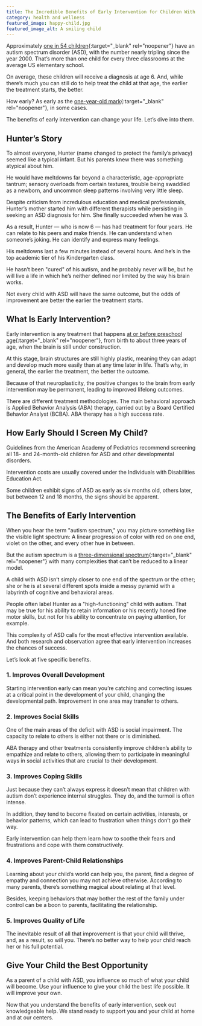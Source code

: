 ```yaml
---
title: The Incredible Benefits of Early Intervention for Children With Autism
category: health and wellness
featured_image: happy-child.jpg
featured_image_alt: A smiling child
---
```


Approximately [one in 54 children](https://www.cdc.gov/ncbddd/autism/data.html){:target="_blank" rel="noopener"} have an autism spectrum disorder (ASD), with the number nearly tripling since the year 2000. That’s more than one child for every three classrooms at the average US elementary school.

On average, these children will receive a diagnosis at age 6\. And, while there’s much you can still do to help treat the child at that age, the earlier the treatment starts, the better.

How early? As early as the [one-year-old mark](https://www.brainandlife.org/articles/early-intervention-in-autism/){:target="_blank" rel="noopener"}, in some cases.

The benefits of early intervention can change your life. Let’s dive into them.

## Hunter’s Story

To almost everyone, Hunter (name changed to protect the family’s privacy) seemed like a typical infant. But his parents knew there was something atypical about him.

He would have meltdowns far beyond a characteristic, age-appropriate tantrum; sensory overloads from certain textures, trouble being swaddled as a newborn, and uncommon sleep patterns involving very little sleep.

Despite criticism from incredulous education and medical professionals, Hunter’s mother started him with different therapists while persisting in seeking an ASD diagnosis for him. She finally succeeded when he was 3.

As a result, Hunter — who is now 6 — has had treatment for four years. He can relate to his peers and make friends. He can understand when someone’s joking. He can identify and express many feelings.

His meltdowns last a few minutes instead of several hours. And he’s in the top academic tier of his Kindergarten class.

He hasn’t been "cured" of his autism, and he probably never will be, but he will live a life in which he’s neither defined nor limited by the way his brain works.

Not every child with ASD will have the same outcome, but the odds of improvement are better the earlier the treatment starts.

## What Is Early Intervention?

Early intervention is any treatment that happens [at or before preschool age](https://www.nichd.nih.gov/health/topics/autism/conditioninfo/treatments/early-intervention#:~:text=Early%20interventions%20occur%20at%20or,effective%20in%20the%20longer%20term.){:target="_blank" rel="noopener"}, from birth to about three years of age, when the brain is still under construction.

At this stage, brain structures are still highly plastic, meaning they can adapt and develop much more easily than at any time later in life. That’s why, in general, the earlier the treatment, the better the outcome.

Because of that neuroplasticity, the positive changes to the brain from early intervention may be permanent, leading to improved lifelong outcomes.

There are different treatment methodologies. The main behavioral approach is Applied Behavior Analysis (ABA) therapy, carried out by a Board Certified Behavior Analyst (BCBA). ABA therapy has a high success rate.

## How Early Should I Screen My Child?

Guidelines from the American Academy of Pediatrics recommend screening all 18- and 24-month-old children for ASD and other developmental disorders.

Intervention costs are usually covered under the Individuals with Disabilities Education Act.

Some children exhibit signs of ASD as early as six months old, others later, but between 12 and 18 months, the signs should be apparent.

## The Benefits of Early Intervention

When you hear the term "autism spectrum," you may picture something like the visible light spectrum: A linear progression of color with red on one end, violet on the other, and every other hue in between.

But the autism spectrum is a [three-dimensional spectrum](https://www.psycom.net/autism-single-spectrum-myth){:target="_blank" rel="noopener"} with many complexities that can’t be reduced to a linear model.

A child with ASD isn’t simply closer to one end of the spectrum or the other; she or he is at several different spots inside a messy pyramid with a labyrinth of cognitive and behavioral areas.

People often label Hunter as a "high-functioning" child with autism. That may be true for his ability to retain information or his recently honed fine motor skills, but not for his ability to concentrate on paying attention, for example.

This complexity of ASD calls for the most effective intervention available. And both research and observation agree that early intervention increases the chances of success.

Let’s look at five specific benefits.

### 1. Improves Overall Development

Starting intervention early can mean you’re catching and correcting issues at a critical point in the development of your child, changing the developmental path. Improvement in one area may transfer to others.

### 2. Improves Social Skills

One of the main areas of the deficit with ASD is social impairment. The capacity to relate to others is either not there or is diminished.

ABA therapy and other treatments consistently improve children’s ability to empathize and relate to others, allowing them to participate in meaningful ways in social activities that are crucial to their development.

### 3. Improves Coping Skills

Just because they can’t always express it doesn’t mean that children with autism don’t experience internal struggles. They do, and the turmoil is often intense.

In addition, they tend to become fixated on certain activities, interests, or behavior patterns, which can lead to frustration when things don’t go their way.

Early intervention can help them learn how to soothe their fears and frustrations and cope with them constructively.

### 4. Improves Parent-Child Relationships

Learning about your child’s world can help you, the parent, find a degree of empathy and connection you may not achieve otherwise. According to many parents, there’s something magical about relating at that level.

Besides, keeping behaviors that may bother the rest of the family under control can be a boon to parents, facilitating the relationship.

### 5. Improves Quality of Life

The inevitable result of all that improvement is that your child will thrive, and, as a result, so will you. There’s no better way to help your child reach her or his full potential.

## Give Your Child the Best Opportunity

As a parent of a child with ASD, you influence so much of what your child will become. Use your influence to give your child the best life possible. It will improve your own.

Now that you understand the benefits of early intervention, seek out knowledgeable help. We stand ready to support you and your child at home and at our centers.

